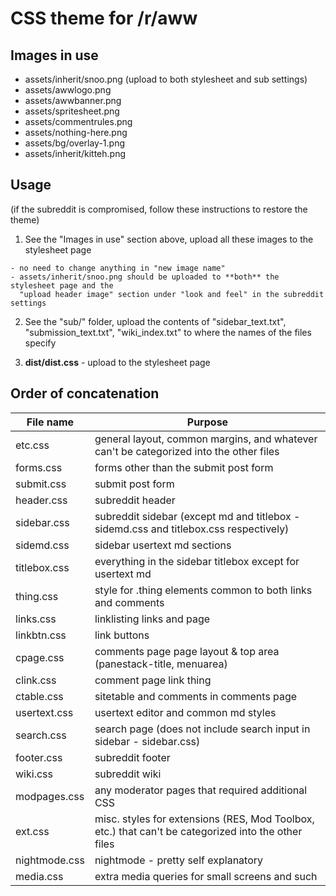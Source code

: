CSS theme for /r/aww
====================

Images in use
-------------

  - assets/inherit/snoo.png (upload to both stylesheet and sub settings)
  - assets/awwlogo.png
  - assets/awwbanner.png
  - assets/spritesheet.png
  - assets/commentrules.png
  - assets/nothing-here.png
  - assets/bg/overlay-1.png
  - assets/inherit/kitteh.png
  
Usage
-----

(if the subreddit is compromised, follow these instructions to restore the theme)

  1. See the "Images in use" section above, upload all these images to the stylesheet page
  
    - no need to change anything in "new image name"
    - assets/inherit/snoo.png should be uploaded to **both** the stylesheet page and the
      "upload header image" section under "look and feel" in the subreddit settings
      
  2. See the "sub/" folder, upload the contents of "sidebar_text.txt", "submission_text.txt", "wiki_index.txt"
     to where the names of the files specify
      
  3. **dist/dist.css** - upload to the stylesheet page
  
Order of concatenation
----------------------
             
| File name     | Purpose                                                                                               |
| ------------- | ----------------------------------------------------------------------------------------------------- |
| etc.css       | general layout, common margins, and whatever can't be categorized into the other files                |
| forms.css     | forms other than the submit post form                                                                 |
| submit.css    | submit post form                                                                                      |
| header.css    | subreddit header                                                                                      |
| sidebar.css   | subreddit sidebar (except md and titlebox - sidemd.css and titlebox.css respectively)                 |
| sidemd.css    | sidebar usertext md sections                                                                          |
| titlebox.css  | everything in the sidebar titlebox except for usertext md                                             |
| thing.css     | style for .thing elements common to both links and comments                                           |
| links.css     | linklisting links and page                                                                            |
| linkbtn.css   | link buttons                                                                                          |
| cpage.css     | comments page page layout & top area (panestack-title, menuarea)                                      |
| clink.css     | comment page link thing                                                                               |
| ctable.css    | sitetable and comments in comments page                                                               |
| usertext.css  | usertext editor and common md styles                                                                  |
| search.css    | search page (does not include search input in sidebar - sidebar.css)                                  |
| footer.css    | subreddit footer                                                                                      |
| wiki.css      | subreddit wiki                                                                                        |
| modpages.css  | any moderator pages that required additional CSS                                                      |
| ext.css       | misc. styles for extensions (RES, Mod Toolbox, etc.) that can't be categorized into the other files   |
| nightmode.css | nightmode - pretty self explanatory                                                                   |
| media.css     | extra media queries for small screens and such                                                        |